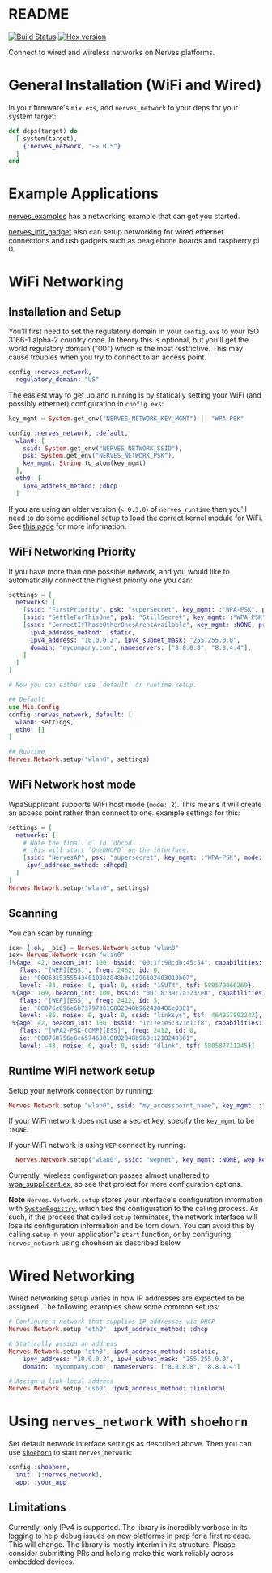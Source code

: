 # README
[![Build Status](https://travis-ci.org/nerves-project/nerves_network.svg?branch=master)](https://travis-ci.org/nerves-project/nerves_network)
[![Hex version](https://img.shields.io/hexpm/v/nerves_network.svg "Hex version")](https://hex.pm/packages/nerves_network)

Connect to wired and wireless networks on Nerves platforms.

# General Installation (WiFi and Wired)

In your firmware's `mix.exs`, add `nerves_network` to your deps for your system target:

```elixir
def deps(target) do
  [ system(target),
    {:nerves_network, "~> 0.5"}
  ]
end
```

# Example Applications
[nerves_examples](https://github.com/nerves-project/nerves_examples/tree/master/hello_network)
has a networking example that can get you started.

[nerves_init_gadget](https://github.com/nerves-project/nerves_init_gadget) also
can setup networking for wired ethernet connections and usb gadgets such
as beaglebone boards and raspberry pi 0.

# WiFi Networking

## Installation and Setup

You'll first need to set the regulatory domain in your `config.exs` to your ISO
3166-1 alpha-2 country code. In theory this is optional, but you'll get the
world regulatory domain ("00") which is the most restrictive. This may cause
troubles when you try to connect to an access point.

```elixir
config :nerves_network,
  regulatory_domain: "US"
```

The easiest way to get up and running is by statically setting your WiFi (and possibly ethernet) configuration in `config.exs`:

```elixir
key_mgmt = System.get_env("NERVES_NETWORK_KEY_MGMT") || "WPA-PSK"

config :nerves_network, :default,
  wlan0: [
    ssid: System.get_env("NERVES_NETWORK_SSID"),
    psk: System.get_env("NERVES_NETWORK_PSK"),
    key_mgmt: String.to_atom(key_mgmt)
  ],
  eth0: [
    ipv4_address_method: :dhcp
  ]
```

If you are using an older version (`< 0.3.0`) of `nerves_runtime` then you'll need to do some additional setup to load the correct kernel module for WiFi. See [this page](OLD_NERVES_RUNTIME.md) for more information.

## WiFi Networking Priority

If you have more than one possible network, and you would like to automatically
connect the highest priority one you can:

```elixir
settings = [
  networks: [
    [ssid: "FirstPriority", psk: "superSecret", key_mgmt: :"WPA-PSK", priority: 100],
    [ssid: "SettleForThisOne", psk: "StillSecret", key_mgmt: :"WPA-PSK", priority: 10],
    [ssid: "ConnectIfThoseOtherOnesArentAvailable", key_mgmt: :NONE, priority: 0,
      ipv4_address_method: :static,
      ipv4_address: "10.0.0.2", ipv4_subnet_mask: "255.255.0.0",
      domain: "mycompany.com", nameservers: ["8.8.8.8", "8.8.4.4"],
    ]
  ]
]

# Now you can either use `default` or runtime setup.

## Default
use Mix.Config
config :nerves_network, default: [
  wlan0: settings,
  eth0: []
]

## Runtime
Nerves.Network.setup("wlan0", settings)
```

## WiFi Network host mode
WpaSupplicant supports WiFi host mode (`mode: 2`). This means it will create an 
access point rather than connect to one. example settings for this:

```elixir
settings = [
  networks: [
    # Note the final `d` in `dhcpd`
    # this will start `OneDHCPD` on the interface.
    [ssid: "NervesAP", psk: "supersecret", key_mgmt: :"WPA-PSK", mode: 2,
     ipv4_address_method: :dhcpd] 
  ]
]
Nerves.Network.setup("wlan0", settings)
```

## Scanning

You can scan by running:

```elixir
iex> {:ok, _pid} = Nerves.Network.setup "wlan0"
iex> Nerves.Network.scan "wlan0"
[%{age: 42, beacon_int: 100, bssid: "00:1f:90:db:45:54", capabilities: 1073,
   flags: "[WEP][ESS]", freq: 2462, id: 8,
   ie: "00053153555434010882848b0c1296182403010b07",
   level: -83, noise: 0, qual: 0, ssid: "1SUT4", tsf: 580579066269},
 %{age: 109, beacon_int: 100, bssid: "00:18:39:7a:23:e8", capabilities: 1041,
   flags: "[WEP][ESS]", freq: 2412, id: 5,
   ie: "00076c696e6b737973010882848b962430486c0301",
   level: -86, noise: 0, qual: 0, ssid: "linksys", tsf: 464957892243},
 %{age: 42, beacon_int: 100, bssid: "1c:7e:e5:32:d1:f8", capabilities: 1041,
   flags: "[WPA2-PSK-CCMP][ESS]", freq: 2412, id: 0,
   ie: "000768756e6c657468010882848b960c1218240301",
   level: -43, noise: 0, qual: 0, ssid: "dlink", tsf: 580587711245}]
```

## Runtime WiFi network setup

Setup your network connection by running:

```elixir
Nerves.Network.setup "wlan0", ssid: "my_accesspoint_name", key_mgmt: :"WPA-PSK", psk: "secret"
```

If your WiFi network does not use a secret key, specify the `key_mgmt` to be
`:NONE`. 

If your WiFi network is using `WEP` connect by running:
```elixir
  Nerves.Network.setup("wlan0", ssid: "wepnet", key_mgmt: :NONE, wep_key0: :"WEPSECRET", wep_tx_keyidx: 0)
```

Currently, wireless configuration passes almost unaltered to
[wpa_supplicant.ex](https://github.com/nerves-project/nerves_wpa_supplicant), so
see that project for more configuration options.

**Note**
`Nerves.Network.setup` stores your interface's configuration information with [`SystemRegistry`](https://github.com/nerves-project/system_registry), which ties the configuration to the calling process. As such, if the process that called `setup` terminates, the network interface will lose its configuration information and be torn down. You can avoid this by calling `setup` in your application's `start` function, or by configuring `nerves_network` using shoehorn as described below.

# Wired Networking

Wired networking setup varies in how IP addresses are expected to be assigned.
The following examples show some common setups:

```elixir
# Configure a network that supplies IP addresses via DHCP
Nerves.Network.setup "eth0", ipv4_address_method: :dhcp

# Statically assign an address
Nerves.Network.setup "eth0", ipv4_address_method: :static,
    ipv4_address: "10.0.0.2", ipv4_subnet_mask: "255.255.0.0",
    domain: "mycompany.com", nameservers: ["8.8.8.8", "8.8.4.4"]

# Assign a link-local address
Nerves.Network.setup "usb0", ipv4_address_method: :linklocal
```

# Using `nerves_network` with `shoehorn`

Set default network interface settings as described above. Then you can use [`shoehorn`](https://github.com/nerves-project/shoehorn) to start `nerves_network`:

```elixir
config :shoehorn,
  init: [:nerves_network],
  app: :your_app
```

## Limitations

Currently, only IPv4 is supported. The library is incredibly verbose in its
logging to help debug issues on new platforms in prep for a first release. This
will change. The library is mostly interim in its structure. Please consider
submitting PRs and helping make this work reliably across embedded devices.
